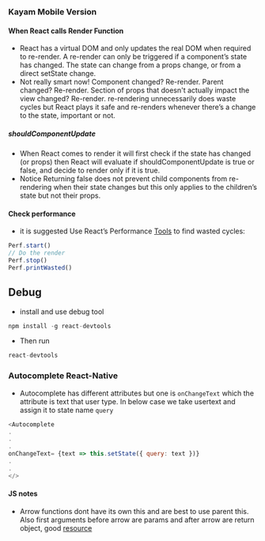 ### Kayam Mobile Version

#### When React calls Render Function
* React has a virtual DOM and only updates the real DOM when required to re-render. A re-render can only be triggered if a component’s state has changed. The state can change from a props change, or from a direct setState change. 
* Not really smart now! Component changed? Re-render. Parent changed? Re-render. Section of props that doesn't actually impact the view changed? Re-render. re-rendering unnecessarily does waste cycles but React plays it safe and re-renders whenever there’s a change to the state, important or not.


##### shouldComponentUpdate 
* When React comes to render it will first check if the state has changed (or props) then React will evaluate if shouldComponentUpdate is true or false, and decide to render only if it is true.
* Notice Returning false does not prevent child components from re-rendering when their state changes but this only applies to the children’s state but not their props.

#### Check performance 
* it is suggested Use React’s Performance [Tools](https://reactjs.org/docs/perf.html) to find wasted cycles:

```javascript
Perf.start()
// Do the render
Perf.stop()
Perf.printWasted()
```

## Debug
* install and use debug tool 
```javascript
npm install -g react-devtools
```
* Then run
```javascript
react-devtools
```
### Autocomplete React-Native
* Autocomplete has different attributes but one is `onChangeText` which the attribute is text that user type. In below case we take usertext and assign it to state name `query`
```javascript
<Autocomplete 
.
.
.
onChangeText= {text => this.setState({ query: text })}
.
.
</>
```


#### JS notes
* Arrow functions dont have its own this and are best to use parent this. Also first arguments before arrow are params and after arrow are return object, good [resource](https://developer.mozilla.org/en-US/docs/Web/JavaScript/Reference/Functions/Arrow_functions)
